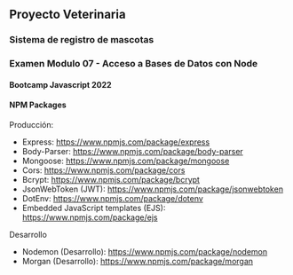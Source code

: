 ## Proyecto Veterinaria
### Sistema de registro de mascotas
### Examen Modulo 07 - Acceso a Bases de Datos con Node 
#### Bootcamp Javascript 2022

#### NPM Packages
Producción:
* Express: https://www.npmjs.com/package/express
* Body-Parser: https://www.npmjs.com/package/body-parser
* Mongoose: https://www.npmjs.com/package/mongoose 
* Cors: https://www.npmjs.com/package/cors  
* Bcrypt: https://www.npmjs.com/package/bcrypt
* JsonWebToken (JWT): https://www.npmjs.com/package/jsonwebtoken  
* DotEnv: https://www.npmjs.com/package/dotenv 
* Embedded JavaScript templates (EJS): https://www.npmjs.com/package/ejs

Desarrollo

* Nodemon (Desarrollo): https://www.npmjs.com/package/nodemon
* Morgan (Desarrollo): https://www.npmjs.com/package/morgan